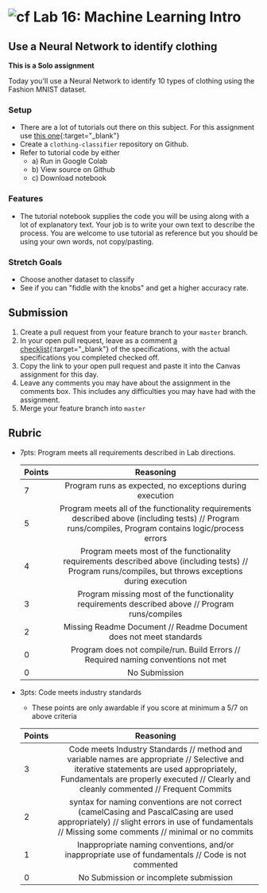 # ![cf](http://i.imgur.com/7v5ASc8.png) Lab 16: Machine Learning Intro

## Use a Neural Network to identify clothing

**This is a Solo assignment**
<!-- short description of project -->
Today you'll use a Neural Network to identify 10 types of clothing using the Fashion MNIST dataset.

### Setup
- There are a lot of tutorials out there on this subject. For this assignment use [this one](https://www.tensorflow.org/tutorials/keras/classification){:target="_blank"}
- Create a `clothing-classifier` repository on Github.
- Refer to tutorial code by either
    - a) Run in Google Colab
    - b) View source on Github
    - c) Download notebook


### Features
- The tutorial notebook supplies the code you will be using along with a lot of explanatory text. Your job is to write your own text to describe the process. You are welcome to use tutorial as reference but you should be using your own words, not copy/pasting.

### Stretch Goals
- Choose another dataset to classify
- See if you can "fiddle with the knobs" and get a higher accuracy rate.

## Submission
1. Create a pull request from your feature branch to your `master` branch.
2. In your open pull request, leave as a comment [a checklist](https://github.com/blog/1825-task-lists-in-all-markdown-documents){:target="_blank"} of the specifications, with the actual specifications you completed checked off.
3. Copy the link to your open pull request and paste it into the Canvas assignment for this day.
4. Leave any comments you may have about the assignment in the comments box. This includes any difficulties you may have had with the assignment.
5. Merge your feature branch into `master`

## Rubric
- 7pts: Program meets all requirements described in Lab directions.

	Points  | Reasoning |
	 ------------ | :-----------: |
	7       | Program runs as expected, no exceptions during execution |
	5       | Program meets all of the  functionality requirements described above (including tests) // Program runs/compiles, Program contains logic/process errors|
	4       | Program meets most of the functionality requirements described above (including tests)  // Program runs/compiles, but throws exceptions during execution |
	3       | Program missing most of the functionality requirements described above // Program runs/compiles |
	2       | Missing Readme Document // Readme Document does not meet standards |
	0       | Program does not compile/run. Build Errors // Required naming conventions not met |
	0       | No Submission |

- 3pts: Code meets industry standards
	- These points are only awardable if you score at minimum a 5/7 on above criteria

	Points  | Reasoning |
	 ------------ | :-----------: |
	3       | Code meets Industry Standards // method and variable names are appropriate // Selective and iterative statements are used appropriately, Fundamentals are properly executed // Clearly and cleanly commented // Frequent Commits |
	2       | syntax for naming conventions are not correct (camelCasing and PascalCasing are used appropriately) // slight errors in use of fundamentals // Missing some comments // minimal or no commits |
	1       | Inappropriate naming conventions, and/or inappropriate use of fundamentals // Code is not commented  |
	0       | No Submission or incomplete submission |
